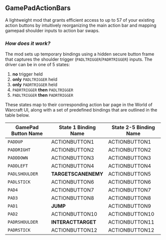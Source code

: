 ## GamePadActionBars
A lightweight mod that grants efficient access to up to 57 of your existing action buttons by intuitively reorganizing the main action bar and mapping gamepad shoulder inputs to action bar swaps.

### _How does it work?_
The mod sets up temporary bindings using a hidden secure button frame that captures the shoulder trigger (`PADLTRIGGER`/`PADRTRIGGER`) inputs. The driver can be in one of 5 states:

1. **no** trigger held
2. **only** `PADLTRIGGER` held
3. **only** `PADRTRIGGER` held
4. `PADRTRIGGER` **then** `PADLTRIGGER`
5. `PADLTRIGGER` **then** `PADRTRIGGER`

These states map to their corresponding action bar page in the World of Warcraft UI, along with a set of predefined bindings that are outlined in the table below.

| GamePad Button Name | State 1 Binding Name | State 2-5 Binding Name |
| ------------------- | -------------------- | ---------------------- |
| `PADDUP`            | ACTIONBUTTON1        | ACTIONBUTTON1          |
| `PADDRIGHT`         | ACTIONBUTTON2        | ACTIONBUTTON2          |
| `PADDDOWN`          | ACTIONBUTTON3        | ACTIONBUTTON3          |
| `PADDLEFT`          | ACTIONBUTTON4        | ACTIONBUTTON4          |
| `PADLSHOULDER`      | **TARGETSCANENEMY**  | ACTIONBUTTON5          |
| `PADLSTICK`         | ACTIONBUTTON6        | ACTIONBUTTON6          |
| `PAD4`              | ACTIONBUTTON7        | ACTIONBUTTON7          |
| `PAD3`              | ACTIONBUTTON8        | ACTIONBUTTON8          |
| `PAD1`              | **JUMP**             | ACTIONBUTTON9          |
| `PAD2`              | ACTIONBUTTON10       | ACTIONBUTTON10         |
| `PADRSHOULDER`      | **INTERACTTARGET**   | ACTIONBUTTON11         |
| `PADRSTICK`         | ACTIONBUTTON12       | ACTIONBUTTON12         |

